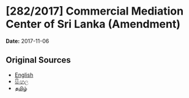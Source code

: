 # [282/2017] Commercial Mediation Center of Sri Lanka (Amendment)

**Date:** 2017-11-06

## Original Sources

- [English](https://documents.gov.lk/view/bills/2017/11/282-2017_E.pdf)
- [සිංහල](https://documents.gov.lk/view/bills/2017/11/282-2017_S.pdf)
- [தமிழ்](https://documents.gov.lk/view/bills/2017/11/282-2017_T.pdf)
